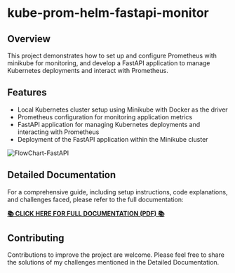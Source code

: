 # kube-prom-helm-fastapi-monitor

## Overview

This project demonstrates how to set up and configure Prometheus with minikube for monitoring, and develop a FastAPI application to manage Kubernetes deployments and interact with Prometheus.

## Features

- Local Kubernetes cluster setup using Minikube with Docker as the driver
- Prometheus configuration for monitoring application metrics
- FastAPI application for managing Kubernetes deployments and interacting with Prometheus
- Deployment of the FastAPI application within the Minikube cluster


![FlowChart-FastAPI](https://github.com/user-attachments/assets/2e24988d-52e0-4552-96cc-57193a0261d0)


## Detailed Documentation

For a comprehensive guide, including setup instructions, code explanations, and challenges faced, please refer to the full documentation:

**[📚 CLICK HERE FOR FULL DOCUMENTATION (PDF) 📚](https://dub.sh/YTgY8Yn)**

## Contributing

Contributions to improve the project are welcome. Please feel free to share the solutions of my challenges mentioned in the Detailed Documentation.



